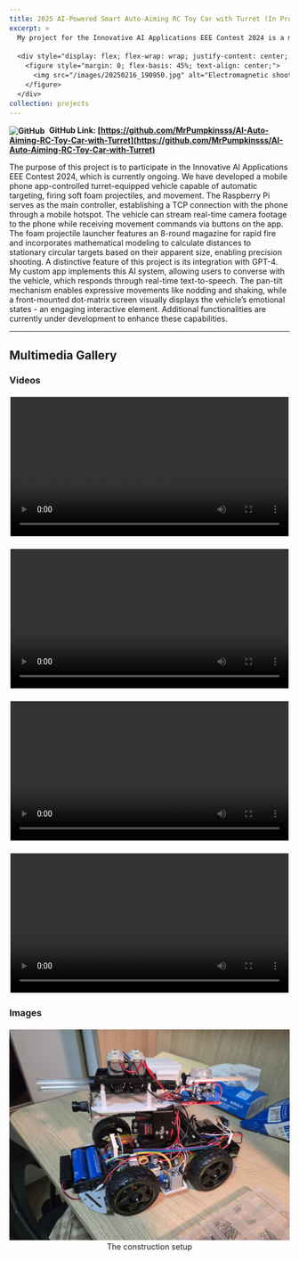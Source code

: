 ```yaml
---
title: 2025 AI-Powered Smart Auto-Aiming RC Toy Car with Turret (In Progress) <img src="https://github.githubassets.com/images/modules/logos_page/GitHub-Mark.png" alt="GitHub" style="width:28px; vertical-align:middle; margin-right:8px;">
excerpt: >
  My project for the Innovative AI Applications EEE Contest 2024 is a mobile-controlled turret vehicle with AI integration. It features auto-targeting, real-time video streaming, GPT-4-powered interaction, and expressive movements for an engaging experience.

  <div style="display: flex; flex-wrap: wrap; justify-content: center; gap: 20px; margin-top: 10px;">
    <figure style="margin: 0; flex-basis: 45%; text-align: center;">
      <img src="/images/20250216_190950.jpg" alt="Electromagnetic shooter setup" style="width: 100%; height: auto;">
    </figure>
  </div>
collection: projects
---
```


**<img src="https://github.githubassets.com/images/modules/logos_page/GitHub-Mark.png" alt="GitHub" style="width:28px; vertical-align:middle; margin-right:8px;">GitHub Link: [https://github.com/MrPumpkinsss/AI-Auto-Aiming-RC-Toy-Car-with-Turret](https://github.com/MrPumpkinsss/AI-Auto-Aiming-RC-Toy-Car-with-Turret)**

The purpose of this project is to participate in the Innovative AI Applications EEE Contest 2024, which is currently ongoing. We have developed a mobile phone app-controlled turret-equipped vehicle capable of automatic targeting, firing soft foam projectiles, and movement. The Raspberry Pi serves as the main controller, establishing a TCP connection with the phone through a mobile hotspot. The vehicle can stream real-time camera footage to the phone while receiving movement commands via buttons on the app. The foam projectile launcher features an 8-round magazine for rapid fire and incorporates mathematical modeling to calculate distances to stationary circular targets based on their apparent size, enabling precision shooting. A distinctive feature of this project is its integration with GPT-4. My custom app implements this AI system, allowing users to converse with the vehicle, which responds through real-time text-to-speech. The pan-tilt mechanism enables expressive movements like nodding and shaking, while a front-mounted dot-matrix screen visually displays the vehicle’s emotional states - an engaging interactive element. Additional functionalities are currently under development to enhance these capabilities.


---


## Multimedia Gallery

### Videos

<div style="display: flex; flex-wrap: wrap; gap: 20px; justify-content: center; margin-top: 20px;">
  <div style="flex: 1 1 300px; max-width: 500px;">
    <video controls style="width:100%;">
      <source src="/images/firing.mp4" type="video/mp4">
      Your browser does not support the video tag.
    </video>
  </div>
  <div style="flex: 1 1 300px; max-width: 500px;">
    <video controls style="width:100%;">
      <source src="/images/gpt4.mp4" type="video/mp4">
      Your browser does not support the video tag.
    </video>
  </div>
  <div style="flex: 1 1 300px; max-width: 500px;">
    <video controls style="width:100%;">
      <source src="/images/driving.mp4" type="video/mp4">
      Your browser does not support the video tag.
    </video>
  </div>
  <div style="flex: 1 1 300px; max-width: 500px;">
    <video controls style="width:100%;">
      <source src="/images/tracking.mp4" type="video/mp4">
      Your browser does not support the video tag.
    </video>
  </div>
</div>

### Images

<div style="display: grid; grid-template-columns: repeat(auto-fit, minmax(300px, 1fr)); gap: 20px; margin-top: 20px;">
  <figure style="text-align: center; margin: 0;">
    <img src="/images/20250216_190950.jpg" alt=" " style="width: 100%; height: auto;">
    <figcaption>The construction setup</figcaption>
  </figure>
</div>